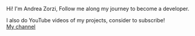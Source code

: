 Hi! I'm Andrea Zorzi,
Follow me along my journey to become a developer.

I also do YouTube videos of my projects, consider to subscribe!  
[My channel](https://www.youtube.com/channel/UCAMPX_yvXMXMidga9hTYyAQ)
